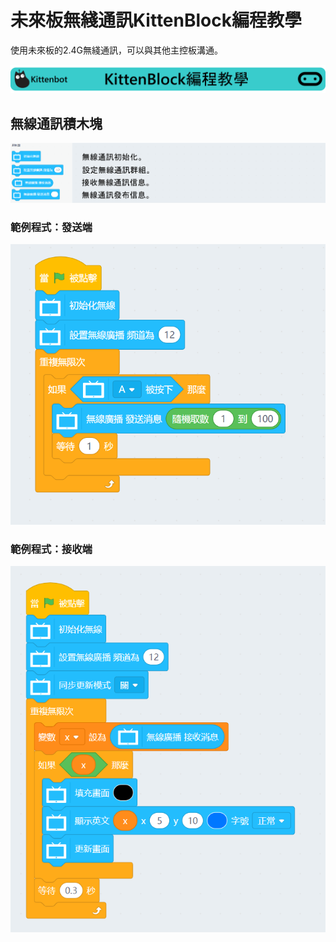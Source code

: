 # 未來板無綫通訊KittenBlock編程教學

使用未來板的2.4G無綫通訊，可以與其他主控板溝通。

![](../../functional_module/PWmodules/images/kbbanner.png)

## 無線通訊積木塊

![](../images/radio.png)

### 範例程式：發送端

![](../images/radio_code1.png)

### 範例程式：接收端

![](../images/radio_code2.png)